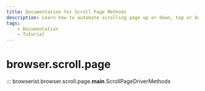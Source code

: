 ```yaml
---
title: Documentation for Scroll Page Methods
description: Learn how to automate scrolling page up or down, top or bottom using Browserist. Includes code examples for beginners and advanced users for web scraping and browser automation.
tags:
    - Documentation
    - Tutorial
---
```


# browser.scroll.page

::: browserist.browser.scroll.page.__main__.ScrollPageDriverMethods
